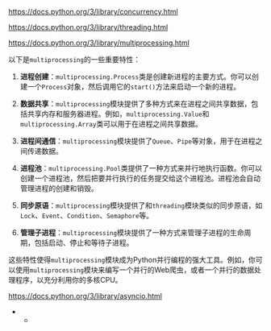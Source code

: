 https://docs.python.org/3/library/concurrency.html

https://docs.python.org/3/library/threading.html

https://docs.python.org/3/library/multiprocessing.html

以下是`multiprocessing`的一些重要特性：

1. **进程创建**：`multiprocessing.Process`类是创建新进程的主要方式。你可以创建一个`Process`对象，然后调用它的`start()`方法来启动一个新的进程。
    
2. **数据共享**：`multiprocessing`模块提供了多种方式来在进程之间共享数据，包括共享内存和服务器进程。例如，`multiprocessing.Value`和`multiprocessing.Array`类可以用于在进程之间共享数据。
    
3. **进程间通信**：`multiprocessing`模块提供了`Queue`、`Pipe`等对象，用于在进程之间传递数据。
    
4. **进程池**：`multiprocessing.Pool`类提供了一种方式来并行地执行函数。你可以创建一个进程池，然后把要并行执行的任务提交给这个进程池。进程池会自动管理进程的创建和销毁。
    
5. **同步原语**：`multiprocessing`模块提供了和`threading`模块类似的同步原语，如`Lock`、`Event`、`Condition`、`Semaphore`等。
    
6. **管理子进程**：`multiprocessing`模块提供了一种方式来管理子进程的生命周期，包括启动、停止和等待子进程。
    

这些特性使得`multiprocessing`模块成为Python并行编程的强大工具。例如，你可以使用`multiprocessing`模块来编写一个并行的Web爬虫，或者一个并行的数据处理程序，以充分利用你的多核CPU。


https://docs.python.org/3/library/asyncio.html


* *